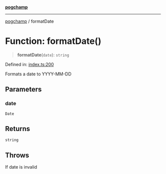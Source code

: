 [**pogchamp**](../README.md)

***

[pogchamp](../globals.md) / formatDate

# Function: formatDate()

> **formatDate**(`date`): `string`

Defined in: [index.ts:200](https://github.com/antonandresen/pogchamp/blob/c622d552b9277eb468753e85a6bbba7d57ac30d7/index.ts#L200)

Formats a date to YYYY-MM-DD

## Parameters

### date

`Date`

## Returns

`string`

## Throws

If date is invalid
